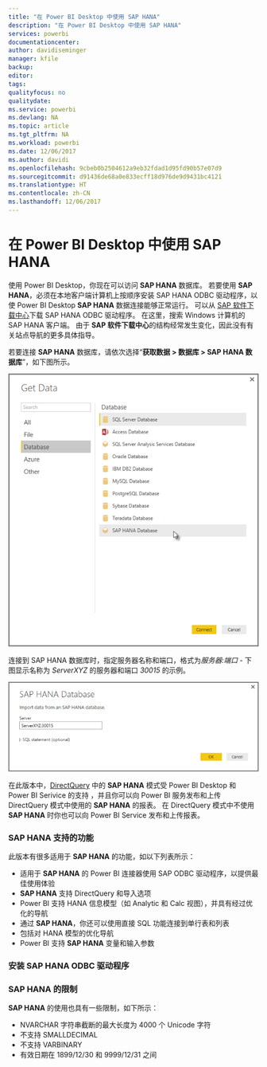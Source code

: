 ```yaml
---
title: "在 Power BI Desktop 中使用 SAP HANA"
description: "在 Power BI Desktop 中使用 SAP HANA"
services: powerbi
documentationcenter: 
author: davidiseminger
manager: kfile
backup: 
editor: 
tags: 
qualityfocus: no
qualitydate: 
ms.service: powerbi
ms.devlang: NA
ms.topic: article
ms.tgt_pltfrm: NA
ms.workload: powerbi
ms.date: 12/06/2017
ms.author: davidi
ms.openlocfilehash: 9cbeb0b2504612a9eb32fdad1d95fd90b57e07d9
ms.sourcegitcommit: d91436de68a0e833ecff18d976de9d9431bc4121
ms.translationtype: HT
ms.contentlocale: zh-CN
ms.lasthandoff: 12/06/2017
---
```

# <a name="use-sap-hana-in-power-bi-desktop"></a>在 Power BI Desktop 中使用 SAP HANA
使用 Power BI Desktop，你现在可以访问 **SAP HANA** 数据库。 若要使用 **SAP HANA**，必须在本地客户端计算机上按顺序安装 SAP HANA ODBC 驱动程序，以使 Power BI Desktop **SAP HANA** 数据连接能够正常运行。 可以从 [SAP 软件下载中心](https://support.sap.com/swdc)下载 SAP HANA ODBC 驱动程序。 在这里，搜索 Windows 计算机的 SAP HANA 客户端。 由于 **SAP 软件下载中心**的结构经常发生变化，因此没有有关站点导航的更多具体指导。

若要连接 **SAP HANA** 数据库，请依次选择“**获取数据 > 数据库 > SAP HANA 数据库**”，如下图所示。

![](media/desktop-sap-hana/sap-hana-1.png)

连接到 SAP HANA 数据库时，指定服务器名称和端口，格式为*服务器:端口* - 下图显示名称为 *ServerXYZ* 的服务器和端口 *30015* 的示例。

![](media/desktop-sap-hana/sap-hana-2.png)

在此版本中，[DirectQuery](desktop-use-directquery.md) 中的 **SAP HANA** 模式受 Power BI Desktop 和 Power BI Serivice 的支持 ，并且你可以向 Power BI 服务发布和上传 DirectQuery 模式中使用的 **SAP HANA** 的报表。 在 DirectQuery 模式中不使用 **SAP HANA** 时你也可以向 Power BI Service 发布和上传报表。

### <a name="supported-features-for-sap-hana"></a>SAP HANA 支持的功能
此版本有很多适用于 **SAP HANA** 的功能，如以下列表所示：

* 适用于 **SAP HANA** 的 Power BI 连接器使用 SAP ODBC 驱动程序，以提供最佳使用体验
* **SAP HANA** 支持 DirectQuery 和导入选项
* Power BI 支持 HANA 信息模型（如 Analytic 和 Calc 视图），并具有经过优化的导航
* 通过 **SAP HANA**，你还可以使用直接 SQL 功能连接到单行表和列表
* 包括对 HANA 模型的优化导航
* Power BI 支持 **SAP HANA** 变量和输入参数

### <a name="installing-the-sap-hana-odbc-driver"></a>安装 SAP HANA ODBC 驱动程序
### <a name="limitations-of-sap-hana"></a>SAP HANA 的限制
**SAP HANA** 的使用也具有一些限制，如下所示：

* NVARCHAR 字符串截断的最大长度为 4000 个 Unicode 字符
* 不支持 SMALLDECIMAL
* 不支持 VARBINARY
* 有效日期在 1899/12/30 和 9999/12/31 之间

